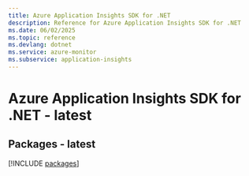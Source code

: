 ```yaml
---
title: Azure Application Insights SDK for .NET
description: Reference for Azure Application Insights SDK for .NET
ms.date: 06/02/2025
ms.topic: reference
ms.devlang: dotnet
ms.service: azure-monitor
ms.subservice: application-insights
---
```

# Azure Application Insights SDK for .NET - latest
## Packages - latest
[!INCLUDE [packages](application-insights-index.md)]